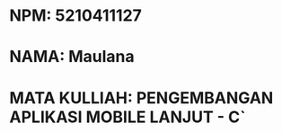 <div>

# NPM: 5210411127
# NAMA: Maulana
# MATA KULLIAH: PENGEMBANGAN APLIKASI MOBILE LANJUT - C`

</div>
